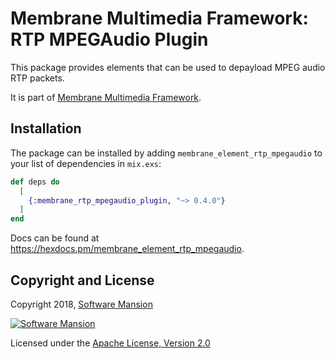 # Membrane Multimedia Framework: RTP MPEGAudio Plugin

This package provides elements that can be used to depayload MPEG audio RTP packets.

It is part of [Membrane Multimedia Framework](https://membraneframework.org).

## Installation

The package can be installed by adding `membrane_element_rtp_mpegaudio` to your list of dependencies in `mix.exs`:

```elixir
def deps do
  [
    {:membrane_rtp_mpegaudio_plugin, "~> 0.4.0"}
  ]
end
```

Docs can be found at <https://hexdocs.pm/membrane_element_rtp_mpegaudio>.

## Copyright and License

Copyright 2018, [Software Mansion](https://swmansion.com/?utm_source=git&utm_medium=readme&utm_campaign=membrane)

[![Software Mansion](https://membraneframework.github.io/static/logo/swm_logo_readme.png)](https://swmansion.com/?utm_source=git&utm_medium=readme&utm_campaign=membrane)

Licensed under the [Apache License, Version 2.0](LICENSE)
